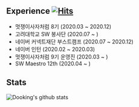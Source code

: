 ## Experience [![Hits](https://hits.seeyoufarm.com/api/count/incr/badge.svg?url=https%3A%2F%2Fgithub.com%2Fdooking&count_bg=%2379C83D&title_bg=%23555555&icon=icloud.svg&icon_color=%23E7E7E7&title=hits&edge_flat=false)](https://hits.seeyoufarm.com)
- 멋쟁이사자처럼 8기 (2020.03 ~ 2020.12)
- 고려대학교 SW 봉사단 (2020.07 ~ )
- 네이버 커넥트재단 부스트캠프 (2020.07 ~ 2020.12) 
- 네이버 인턴 (2020.02 ~ 2020.03)
- 멋쟁이사자처럼 9기 운영진 (2020.03 ~ )
- SW Maestro 12th (2020.04 ~ )

## Stats
![Dooking's github stats](https://github-readme-stats.vercel.app/api?username=dooking&show_icons=true)
